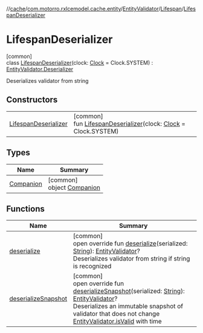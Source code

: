 //[cache](../../../../../index.md)/[com.motorro.rxlcemodel.cache.entity](../../../index.md)/[EntityValidator](../../index.md)/[Lifespan](../index.md)/[LifespanDeserializer](index.md)

# LifespanDeserializer

[common]\
class [LifespanDeserializer](index.md)(clock: [Clock](../../../../../../common/com.motorro.rxlcemodel.common/-clock/index.md) = Clock.SYSTEM) : [EntityValidator.Deserializer](../../-deserializer/index.md)

Deserializes validator from string

## Constructors

| | |
|---|---|
| [LifespanDeserializer](-lifespan-deserializer.md) | [common]<br>fun [LifespanDeserializer](-lifespan-deserializer.md)(clock: [Clock](../../../../../../common/com.motorro.rxlcemodel.common/-clock/index.md) = Clock.SYSTEM) |

## Types

| Name | Summary |
|---|---|
| [Companion](-companion/index.md) | [common]<br>object [Companion](-companion/index.md) |

## Functions

| Name | Summary |
|---|---|
| [deserialize](deserialize.md) | [common]<br>open override fun [deserialize](deserialize.md)(serialized: [String](https://kotlinlang.org/api/latest/jvm/stdlib/kotlin/-string/index.html)): [EntityValidator](../../index.md)?<br>Deserializes validator from string if string is recognized |
| [deserializeSnapshot](deserialize-snapshot.md) | [common]<br>open override fun [deserializeSnapshot](deserialize-snapshot.md)(serialized: [String](https://kotlinlang.org/api/latest/jvm/stdlib/kotlin/-string/index.html)): [EntityValidator](../../index.md)?<br>Deserializes an immutable snapshot of validator that does not change [EntityValidator.isValid](../../is-valid.md) with time |
